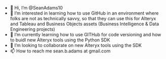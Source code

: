 - 👋 Hi, I’m @SeanAdams10
- 👀 I’m interested in learning how to use GitHub in an environment where folks are not as technically savvy, so that they can use this for Alteryx and Tableau and Business Objects assets (Business Intelligence & Data Engineering projects)
- 🌱 I’m currently learning how to use GITHub for code versioning and how to buidl new Alteryx tools using the Python SDK
- 💞️ I’m looking to collaborate on new Alteryx tools using the SDK
- 📫 How to reach me sean.b.adams at gmail.com

<!---
SeanAdams10/SeanAdams10 is a ✨ special ✨ repository because its `README.md` (this file) appears on your GitHub profile.
You can click the Preview link to take a look at your changes.
--->
